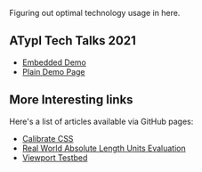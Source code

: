 Figuring out optimal technology usage in here.


## ATypI Tech Talks 2021

* [Embedded Demo](https://graphicore.github.io/varla-varfo/explorations/atypi-tech-2021/)
* [Plain Demo Page](https://graphicore.github.io/varla-varfo/explorations/atypi-tech-2021/typography.html)

## More Interesting links

Here's a list of articles available via GitHub pages:
 * [Calibrate CSS](https://graphicore.github.io/varla-varfo/explorations/calibrate/)
 * [Real World Absolute Length Units Evaluation](https://graphicore.github.io/varla-varfo/explorations/techniques/absolute_units_evaluation)
 * [Viewport Testbed](https://graphicore.github.io/varla-varfo/explorations/wikipedia/Typography/firefox_save_page_as/testbed-iframe.html)

